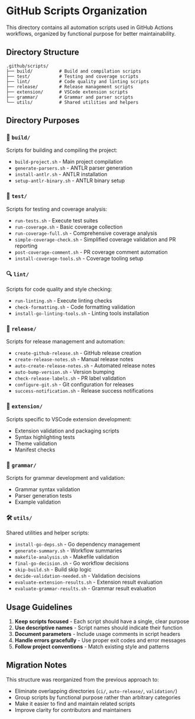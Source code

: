 # GitHub Scripts Organization

This directory contains all automation scripts used in GitHub Actions workflows, organized by functional purpose for better maintainability.

## Directory Structure

```
.github/scripts/
├── build/          # Build and compilation scripts
├── test/           # Testing and coverage scripts  
├── lint/           # Code quality and linting scripts
├── release/        # Release management scripts
├── extension/      # VSCode extension scripts
├── grammar/        # Grammar and parser scripts
└── utils/          # Shared utilities and helpers
```

## Directory Purposes

### 🔨 `build/`
Scripts for building and compiling the project:
- `build-project.sh` - Main project compilation
- `generate-parsers.sh` - ANTLR parser generation
- `install-antlr.sh` - ANTLR installation
- `setup-antlr-binary.sh` - ANTLR binary setup

### 🧪 `test/`
Scripts for testing and coverage analysis:
- `run-tests.sh` - Execute test suites
- `run-coverage.sh` - Basic coverage collection
- `run-coverage-full.sh` - Comprehensive coverage analysis
- `simple-coverage-check.sh` - Simplified coverage validation and PR reporting
- `post-coverage-comment.sh` - PR coverage comment automation
- `install-coverage-tools.sh` - Coverage tooling setup

### 🔍 `lint/`
Scripts for code quality and style checking:
- `run-linting.sh` - Execute linting checks
- `check-formatting.sh` - Code formatting validation
- `install-go-linting-tools.sh` - Linting tools installation

### 🚀 `release/`
Scripts for release management and automation:
- `create-github-release.sh` - GitHub release creation
- `create-release-notes.sh` - Manual release notes
- `auto-create-release-notes.sh` - Automated release notes
- `auto-bump-version.sh` - Version bumping
- `check-release-labels.sh` - PR label validation
- `configure-git.sh` - Git configuration for releases
- `success-notification.sh` - Release success notifications

### 🎨 `extension/`
Scripts specific to VSCode extension development:
- Extension validation and packaging scripts
- Syntax highlighting tests
- Theme validation
- Manifest checks

### 📝 `grammar/`
Scripts for grammar development and validation:
- Grammar syntax validation
- Parser generation tests
- Example validation

### 🛠️ `utils/`
Shared utilities and helper scripts:
- `install-go-deps.sh` - Go dependency management
- `generate-summary.sh` - Workflow summaries
- `makefile-analysis.sh` - Makefile validation
- `final-go-decision.sh` - Go workflow decisions
- `skip-build.sh` - Build skip logic
- `decide-validation-needed.sh` - Validation decisions
- `evaluate-extension-results.sh` - Extension result evaluation
- `evaluate-grammar-results.sh` - Grammar result evaluation

## Usage Guidelines

1. **Keep scripts focused** - Each script should have a single, clear purpose
2. **Use descriptive names** - Script names should indicate their function
3. **Document parameters** - Include usage comments in script headers
4. **Handle errors gracefully** - Use proper exit codes and error messages
5. **Follow project conventions** - Match existing style and patterns

## Migration Notes

This structure was reorganized from the previous approach to:
- Eliminate overlapping directories (`ci/`, `auto-release/`, `validation/`)
- Group scripts by functional purpose rather than arbitrary categories
- Make it easier to find and maintain related scripts
- Improve clarity for contributors and maintainers
